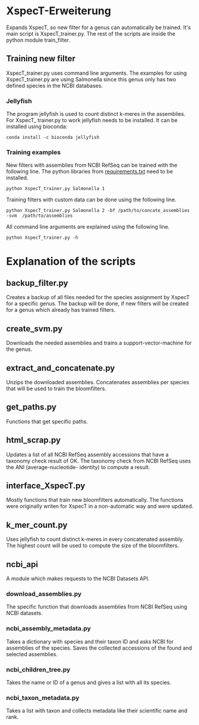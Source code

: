 # XspecT-Erweiterung

Expands XspecT, so new filter for a genus can automatically be trained. It's main 
script is XspecT_trainer.py. The rest of the scripts are inside the python module 
train_filter. 

## Training new filter

XspecT_trainer.py uses command line arguments. The examples for using XspecT_trainer.py
are using Salmonella since this genus only has two defined species in the NCBI 
databases.

### Jellyfish

The program jellyfish is used to count distinct k-meres in the assemblies. For XspecT_
trainer.py to work jellyfish needs to be installed. It can be installed using bioconda:

`
conda install -c bioconda jellyfish
`

### Training examples

New filters with assemblies from NCBI RefSeq can be trained with the following line. The 
python libraries from [requirements.txt](..%2Frequirements.txt) need to be installed.

`
python XspecT_trainer.py Salmonella 1
`

Training filters with custom data can be done using the following line.

`
python XspecT_trainer.py Salmonella 2 -bf /path/to/concate_assemblies -svm 
/path/to/assemblies
`

All command line arguments are explained using the following line.

`
python XspecT_trainer.py -h
`

# Explanation of the scripts

## backup_filter.py

Creates a backup of all files needed for the species assignment by XspecT for a specific
genus. The backup will be done, if new filters will be created for a genus which 
already has trained filters.

## create_svm.py

Downloads the needed assemblies and trains a support-vector-machine for the genus.

## extract_and_concatenate.py

Unzips the downloaded assemblies. Concatenates assemblies per species that will be used 
to train the bloomfilters.

## get_paths.py

Functions that get specific paths.

## html_scrap.py

Updates a list of all NCBI RefSeq assembly accessions that have a taxonomy check result
of OK. The taxonomy check from NCBI RefSeq uses the ANI (average-nucleotide-
identity) to compute a result.

## interface_XspecT.py

Mostly functions that train new bloomfilters automatically. The functions were 
originally writen for XspecT in a non-automatic way and were updated.

## k_mer_count.py

Uses jellyfish to count distinct k-meres in every concatenated assembly. The highest
count will be used to compute the size of the bloomfilters.

## ncbi_api

A module which makes requests to the NCBI Datasets API.

### download_assemblies.py

The specific function that downloads assemblies from NCBI RefSeq using NCBI 
datasets.

### ncbi_assembly_metadata.py

Takes a dictionary with species and their taxon ID and asks NCBI for assemblies of
the species. Saves the collected accessions of the found and selected assemblies.

### ncbi_children_tree.py

Takes the name or ID of a genus and gives a list with all its species.

### ncbi_taxon_metadata.py

Takes a list with taxon and collects metadata like their scientific name and rank.


















